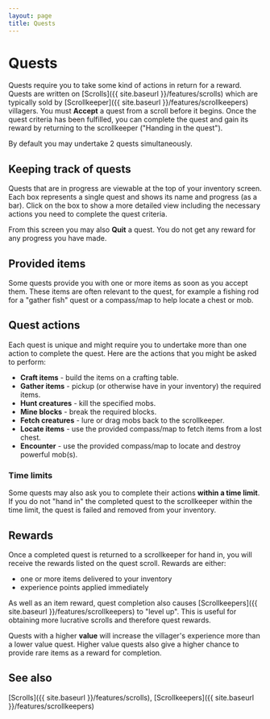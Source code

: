 ```yaml
---
layout: page
title: Quests
---
```


# Quests

Quests require you to take some kind of actions in return for a reward.  Quests are written on [Scrolls]({{ site.baseurl }}/features/scrolls) which are typically sold by [Scrollkeeper]({{ site.baseurl }}/features/scrollkeepers) villagers. You must **Accept** a quest from a scroll before it begins. Once the quest criteria has been fulfilled, you can complete the quest and gain its reward by returning to the scrollkeeper ("Handing in the quest").

By default you may undertake 2 quests simultaneously.

## Keeping track of quests

Quests that are in progress are viewable at the top of your inventory screen.  Each box represents a single quest and shows its name and progress (as a bar).  Click on the box to show a more detailed view including the necessary actions you need to complete the quest criteria. 

From this screen you may also **Quit** a quest.  You do not get any reward for any progress you have made.

## Provided items

Some quests provide you with one or more items as soon as you accept them.  These items are often relevant to the quest, for example a fishing rod for a "gather fish" quest or a compass/map to help locate a chest or mob.

## Quest actions

Each quest is unique and might require you to undertake more than one action to complete the quest.  Here are the actions that you might be asked to perform:

* **Craft items** - build the items on a crafting table.
* **Gather items** - pickup (or otherwise have in your inventory) the required items.
* **Hunt creatures** - kill the specified mobs.
* **Mine blocks** - break the required blocks.
* **Fetch creatures** - lure or drag mobs back to the scrollkeeper.
* **Locate items** - use the provided compass/map to fetch items from a lost chest.
* **Encounter** - use the provided compass/map to locate and destroy powerful mob(s).

### Time limits

Some quests may also ask you to complete their actions **within a time limit**.  If you do not "hand in" the completed quest to the scrollkeeper within the time limit, the quest is failed and removed from your inventory.

## Rewards

Once a completed quest is returned to a scrollkeeper for hand in, you will receive the rewards listed on the quest scroll.  Rewards are either:
* one or more items delivered to your inventory
* experience points applied immediately

As well as an item reward, quest completion also causes [Scrollkeepers]({{ site.baseurl }}/features/scrollkeepers) to "level up". This is useful for obtaining more lucrative scrolls and therefore quest rewards.

Quests with a higher **value** will increase the villager's experience more than a lower value quest.  Higher value quests also give a higher chance to provide rare items as a reward for completion.

## See also

[Scrolls]({{ site.baseurl }}/features/scrolls), [Scrollkeepers]({{ site.baseurl }}/features/scrollkeepers)